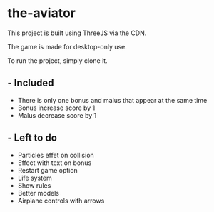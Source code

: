 # the-aviator

This project is built using ThreeJS via the CDN. 

The game is made for desktop-only use.

To run the project, simply clone it.

## - Included

- There is only one bonus and malus that appear at the same time
- Bonus increase score by 1
- Malus decrease score by 1

## - Left to do

- Particles effet on collision
- Effect with text on bonus
- Restart game option
- Life system
- Show rules
- Better models
- Airplane controls with arrows